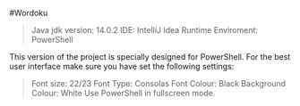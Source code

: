 #Wordoku

>Java jdk version: 14.0.2
>IDE: IntelliJ Idea
>Runtime Enviroment: PowerShell

This version of the project is specially designed for PowerShell. For the best user interface make sure you have set the following settings:
>Font size: 22/23
>Font Type: Consolas
>Font Colour: Black
>Background Colour: White
>Use PowerShell in fullscreen mode.
